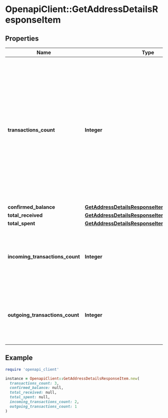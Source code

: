 # OpenapiClient::GetAddressDetailsResponseItem

## Properties

| Name | Type | Description | Notes |
| ---- | ---- | ----------- | ----- |
| **transactions_count** | **Integer** | Represents the total number of confirmed coins transactions for this address, both incoming and outgoing. Applies for coins only **and not** tokens transfers e.g. for Ethereum. &#x60;transactionsCount&#x60; could result as less than incoming and outgoing transactions put together (e.g. in Bitcoin), due to the fact that one and the same address could be in senders and receivers addresses. |  |
| **confirmed_balance** | [**GetAddressDetailsResponseItemConfirmedBalance**](GetAddressDetailsResponseItemConfirmedBalance.md) |  |  |
| **total_received** | [**GetAddressDetailsResponseItemTotalReceived**](GetAddressDetailsResponseItemTotalReceived.md) |  |  |
| **total_spent** | [**GetAddressDetailsResponseItemTotalSpent**](GetAddressDetailsResponseItemTotalSpent.md) |  |  |
| **incoming_transactions_count** | **Integer** | Defines the count of all confirmed incoming transactions from the address for coins. This applies to **coins** only, **not** to tokens transfers e.g. for Ethereum. |  |
| **outgoing_transactions_count** | **Integer** | Defines the count of all confirmed outgoing transactions from the address for coins. This applies to **coins** only, **not** to tokens transfers e.g. for Ethereum. |  |

## Example

```ruby
require 'openapi_client'

instance = OpenapiClient::GetAddressDetailsResponseItem.new(
  transactions_count: 3,
  confirmed_balance: null,
  total_received: null,
  total_spent: null,
  incoming_transactions_count: 2,
  outgoing_transactions_count: 1
)
```

